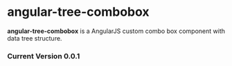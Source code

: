 angular-tree-combobox
=================

**angular-tree-combobox** is a AngularJS custom combo box component with data tree structure.

### Current Version 0.0.1

